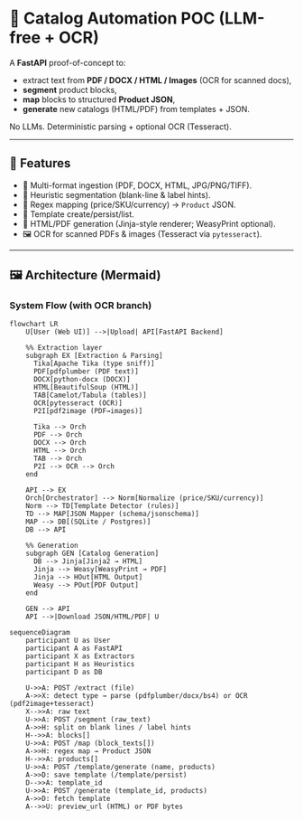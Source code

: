# 📘 Catalog Automation POC (LLM-free + OCR)

A **FastAPI** proof-of-concept to:
- extract text from **PDF / DOCX / HTML / Images** (OCR for scanned docs),
- **segment** product blocks,
- **map** blocks to structured **Product JSON**,
- **generate** new catalogs (HTML/PDF) from templates + JSON.

No LLMs. Deterministic parsing + optional OCR (Tesseract).

---

## 🚀 Features
- 📄 Multi-format ingestion (PDF, DOCX, HTML, JPG/PNG/TIFF).
- 🔎 Heuristic segmentation (blank-line & label hints).
- 🧩 Regex mapping (price/SKU/currency) → `Product` JSON.
- 🧱 Template create/persist/list.
- 📝 HTML/PDF generation (Jinja-style renderer; WeasyPrint optional).
- 🖼 OCR for scanned PDFs & images (Tesseract via `pytesseract`).

---

## 🖼 Architecture (Mermaid)

### System Flow (with OCR branch)
```mermaid
flowchart LR
    U[User (Web UI)] -->|Upload| API[FastAPI Backend]

    %% Extraction layer
    subgraph EX [Extraction & Parsing]
      Tika[Apache Tika (type sniff)]
      PDF[pdfplumber (PDF text)]
      DOCX[python-docx (DOCX)]
      HTML[BeautifulSoup (HTML)]
      TAB[Camelot/Tabula (tables)]
      OCR[pytesseract (OCR)]
      P2I[pdf2image (PDF→images)]

      Tika --> Orch
      PDF --> Orch
      DOCX --> Orch
      HTML --> Orch
      TAB --> Orch
      P2I --> OCR --> Orch
    end

    API --> EX
    Orch[Orchestrator] --> Norm[Normalize (price/SKU/currency)]
    Norm --> TD[Template Detector (rules)]
    TD --> MAP[JSON Mapper (schema/jsonschema)]
    MAP --> DB[(SQLite / Postgres)]
    DB --> API

    %% Generation
    subgraph GEN [Catalog Generation]
      DB --> Jinja[Jinja2 → HTML]
      Jinja --> Weasy[WeasyPrint → PDF]
      Jinja --> HOut[HTML Output]
      Weasy --> POut[PDF Output]
    end

    GEN --> API
    API -->|Download JSON/HTML/PDF| U

sequenceDiagram
    participant U as User
    participant A as FastAPI
    participant X as Extractors
    participant H as Heuristics
    participant D as DB

    U->>A: POST /extract (file)
    A->>X: detect type → parse (pdfplumber/docx/bs4) or OCR (pdf2image+tesseract)
    X-->>A: raw text
    U->>A: POST /segment (raw_text)
    A->>H: split on blank lines / label hints
    H-->>A: blocks[]
    U->>A: POST /map (block_texts[])
    A->>H: regex map → Product JSON
    H-->>A: products[]
    U->>A: POST /template/generate (name, products)
    A->>D: save template (/template/persist)
    D-->>A: template_id
    U->>A: POST /generate (template_id, products)
    A->>D: fetch template
    A-->>U: preview_url (HTML) or PDF bytes
